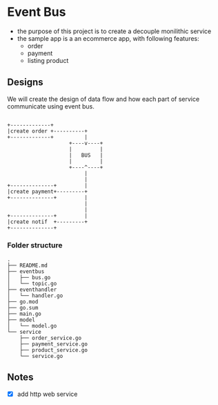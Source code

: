 # Event Bus
- the purpose of this project is to create a decouple monilithic service
- the sample app is a an ecommerce app, with following features:
    - order
    - payment
    - listing product

## Designs
We will create the design of data flow and how each part of service communicate using
event bus.
```

+-------------+
|create order +----------+
+-------------+          |
                    +----v----+
                    |         |
                    |   BUS   |
                    |         |
                    +----^----+
                         |
                         |
+--------------+         |
|create payment+---------+
+--------------+         |
                         |
                         |
+--------------+         |
|create notif  +---------+
+--------------+

```

### Folder structure
```
.
├── README.md
├── eventbus
│   ├── bus.go
│   └── topic.go
├── eventhandler
│   └── handler.go
├── go.mod
├── go.sum
├── main.go
├── model
│   └── model.go
└── service
    ├── order_service.go
    ├── payment_service.go
    ├── product_service.go
    └── service.go
```

## Notes
- [x] add http web service
